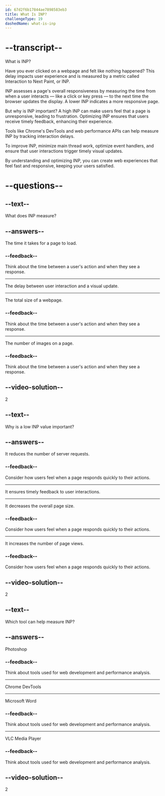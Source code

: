 ```yaml
---
id: 67d2f6b17844ae7898583eb3
title: What Is INP?
challengeType: 19
dashedName: what-is-inp
---
```


# --transcript--

What is INP?

Have you ever clicked on a webpage and felt like nothing happened? This delay impacts user experience and is measured by a metric called Interaction to Next Paint, or INP.

INP assesses a page's overall responsiveness by measuring the time from when a user interacts — like a click or key press — to the next time the browser updates the display. A lower INP indicates a more responsive page.

But why is INP important? A high INP can make users feel that a page is unresponsive, leading to frustration. Optimizing INP ensures that users receive timely feedback, enhancing their experience.

Tools like Chrome's DevTools and web performance APIs can help measure INP by tracking interaction delays.

To improve INP, minimize main thread work, optimize event handlers, and ensure that user interactions trigger timely visual updates.

By understanding and optimizing INP, you can create web experiences that feel fast and responsive, keeping your users satisfied.

# --questions--

## --text--

What does INP measure?

## --answers--

The time it takes for a page to load.

### --feedback--

Think about the time between a user's action and when they see a response.

---

The delay between user interaction and a visual update.

---

The total size of a webpage.

### --feedback--

Think about the time between a user's action and when they see a response.

---

The number of images on a page.

### --feedback--

Think about the time between a user's action and when they see a response.

## --video-solution--

2

## --text--

Why is a low INP value important?

## --answers--

It reduces the number of server requests.

### --feedback--

Consider how users feel when a page responds quickly to their actions.

---

It ensures timely feedback to user interactions.

---

It decreases the overall page size.

### --feedback--

Consider how users feel when a page responds quickly to their actions.

---

It increases the number of page views.

### --feedback--

Consider how users feel when a page responds quickly to their actions.

## --video-solution--

2

## --text--

Which tool can help measure INP?

## --answers--

Photoshop

### --feedback--

Think about tools used for web development and performance analysis.

---

Chrome DevTools

---

Microsoft Word

### --feedback--

Think about tools used for web development and performance analysis.

---

VLC Media Player

### --feedback--

Think about tools used for web development and performance analysis.

## --video-solution--

2
